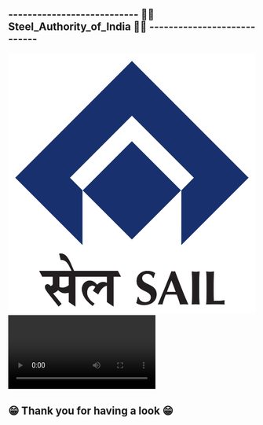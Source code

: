 ## ---------------------------   👨‍🔧 Steel_Authority_of_India 👨‍🔧   ----------------------------

![Demo img](./Steel_Authority_of_India.png)
![Demo gif](./Steel_Authority_of_India.MP4)

## 😁 Thank you for having a look 😁



## 
